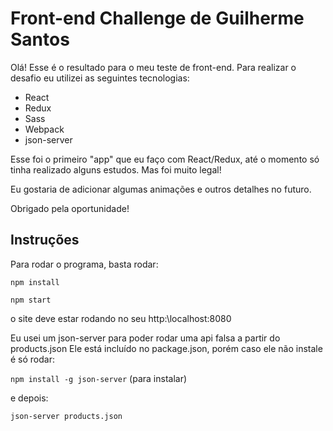 # Front-end Challenge de Guilherme Santos

Olá! Esse é o resultado para o meu teste de front-end. Para realizar o desafio eu utilizei as seguintes tecnologias:
- React
- Redux
- Sass
- Webpack
- json-server

Esse foi o primeiro "app" que eu faço com React/Redux, até o momento só tinha realizado alguns estudos.
Mas foi muito legal!

Eu gostaria de adicionar algumas animações e outros detalhes no futuro.

Obrigado pela oportunidade!

## Instruções

Para rodar o programa, basta rodar:

`npm install`

`npm start`

o site deve estar rodando no seu http:\\localhost:8080

Eu usei um json-server para poder rodar uma api falsa a partir do products.json
Ele está incluído no package.json, porém caso ele não instale é só rodar:

`npm install -g json-server` (para instalar)

e depois:

`json-server products.json`
